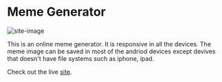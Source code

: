 # Meme Generator
![site-image](https://user-images.githubusercontent.com/79607397/222954052-f5f70db1-e4ea-4f93-9913-f2ba12e529f3.PNG)


This is an online meme generator. It is responsive in all the devices. 
The meme image can be saved in most of the andriod devices except devives that doesn't have file systems such as iphone, ipad.

Check out the live [site](https://onlinememegenerator.netlify.app/).
